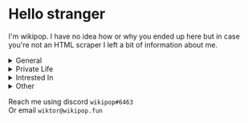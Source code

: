 # Hello stranger

I'm wikipop. I have no idea how or why you ended up here but in case you're not an HTML scraper I left a bit of information about me.

<details><summary>General</summary>

```py
print(wikipop.info_genral)
```
```
> CEO & Owner of wikipop.fun
> Student
> 2m tall    
```
</details>

<details><summary>Private Life</summary>
    
```py
print(wikipop.private_life)
```
```
> None
```
    
</details>

<details><summary>Intrested In</summary>
    
```py
print(wikipop.branches)
```
```
> Web development <3
> UI/UX design
> Digital art
> DevOps 
> PenTesting 
```
    
</details>

<details><summary>Other</summary>
    
```py
print(dict(wikipop.other))
```
```
{
    tools: [Webstorm, Pycharm, vs_code, nano],
    languages: [js, python, java],
    fav_frontend_stack: "T3-stack",
    archUser: False,
}
```
    
</details>
    
Reach me using discord `wikipop#6463` <br />
Or email `wiktor@wikipop.fun`
